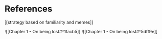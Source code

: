 # References
[[strategy based on familiarity and memes]]

![[Chapter 1 - On being lost#^1facb5]]
![[Chapter 1 - On being lost#^5dff9e]]